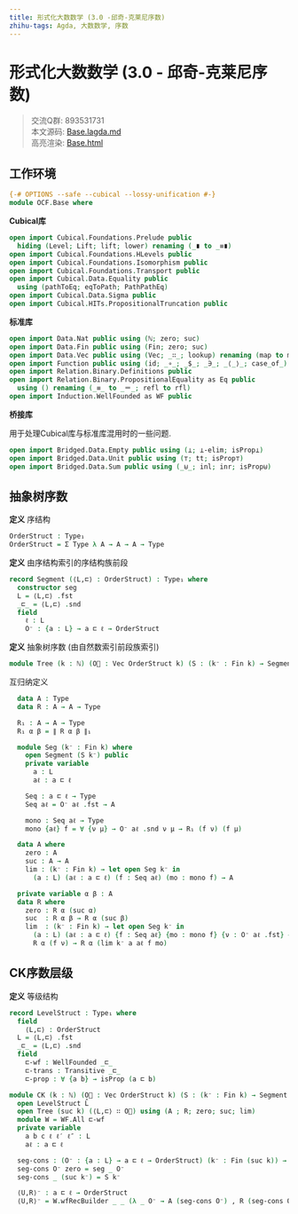 ```yaml
---
title: 形式化大数数学 (3.0 -邱奇-克莱尼序数)
zhihu-tags: Agda, 大数数学, 序数
---
```


# 形式化大数数学 (3.0 - 邱奇-克莱尼序数)

> 交流Q群: 893531731  
> 本文源码: [Base.lagda.md](httrsps://github.com/choukh/agda-googology/blob/main/src/OCF/Base.lagda.md)  
> 高亮渲染: [Base.html](httrsps://choukh.github.io/agda-googology/OCF.Base.html)  

## 工作环境

```agda
{-# OPTIONS --safe --cubical --lossy-unification #-}
module OCF.Base where
```

**Cubical库**

```agda
open import Cubical.Foundations.Prelude public
  hiding (Level; Lift; lift; lower) renaming (_∎ to _≡∎)
open import Cubical.Foundations.HLevels public
open import Cubical.Foundations.Isomorphism public
open import Cubical.Foundations.Transport public
open import Cubical.Data.Equality public
  using (pathToEq; eqToPath; PathPathEq)
open import Cubical.Data.Sigma public
open import Cubical.HITs.PropositionalTruncation public
```

**标准库**

```agda
open import Data.Nat public using (ℕ; zero; suc)
open import Data.Fin public using (Fin; zero; suc)
open import Data.Vec public using (Vec; _∷_; lookup) renaming (map to map⃗)
open import Function public using (id; _∘_; _$_; _∋_; _⟨_⟩_; case_of_)
open import Relation.Binary.Definitions public
open import Relation.Binary.PropositionalEquality as Eq public
  using () renaming (_≡_ to _＝_; refl to rfl)
open import Induction.WellFounded as WF public
```

**桥接库**

用于处理Cubical库与标准库混用时的一些问题.

```agda
open import Bridged.Data.Empty public using (⊥; ⊥-elim; isProp⊥)
open import Bridged.Data.Unit public using (⊤; tt; isProp⊤)
open import Bridged.Data.Sum public using (_⊎_; inl; inr; isProp⊎)
```

## 抽象树序数

**定义** 序结构

```agda
OrderStruct : Type₁
OrderStruct = Σ Type λ A → A → A → Type
```

**定义** 由序结构索引的序结构族前段

```agda
record Segment (⟨L,⊏⟩ : OrderStruct) : Type₁ where
  constructor seg
  L = ⟨L,⊏⟩ .fst
  _⊏_ = ⟨L,⊏⟩ .snd
  field
    ℓ : L
    O⁻ : {a : L} → a ⊏ ℓ → OrderStruct
```

**定义** 抽象树序数 (由自然数索引前段族索引)

```agda
module Tree (k : ℕ) (O⃗ : Vec OrderStruct k) (S : (k⁻ : Fin k) → Segment (lookup O⃗ k⁻)) where
```

互归纳定义

```agda
  data A : Type
  data R : A → A → Type

  R₁ : A → A → Type
  R₁ α β = ∥ R α β ∥₁
```

```agda
  module Seg (k⁻ : Fin k) where
    open Segment (S k⁻) public
    private variable
      a : L
      aℓ : a ⊏ ℓ

    Seq : a ⊏ ℓ → Type
    Seq aℓ = O⁻ aℓ .fst → A

    mono : Seq aℓ → Type
    mono {aℓ} f = ∀ {ν μ} → O⁻ aℓ .snd ν μ → R₁ (f ν) (f μ)
```

```agda
  data A where
    zero : A
    suc : A → A
    lim : (k⁻ : Fin k) → let open Seg k⁻ in
      (a : L) (aℓ : a ⊏ ℓ) (f : Seq aℓ) (mo : mono f) → A
```

```agda
  private variable α β : A
  data R where
    zero : R α (suc α)
    suc  : R α β → R α (suc β)
    lim  : (k⁻ : Fin k) → let open Seg k⁻ in
      (a : L) (aℓ : a ⊏ ℓ) {f : Seq aℓ} {mo : mono f} {ν : O⁻ aℓ .fst} →
      R α (f ν) → R α (lim k⁻ a aℓ f mo)
```

## CK序数层级

**定义** 等级结构

```agda
record LevelStruct : Type₁ where
  field
    ⟨L,⊏⟩ : OrderStruct
  L = ⟨L,⊏⟩ .fst
  _⊏_ = ⟨L,⊏⟩ .snd
  field
    ⊏-wf : WellFounded _⊏_
    ⊏-trans : Transitive _⊏_
    ⊏-prop : ∀ {a b} → isProp (a ⊏ b)
```

```agda
module CK (k : ℕ) (O⃗ : Vec OrderStruct k) (S : (k⁻ : Fin k) → Segment (lookup O⃗ k⁻)) (L̂ : LevelStruct) where
  open LevelStruct L̂
  open Tree (suc k) (⟨L,⊏⟩ ∷ O⃗) using (A ; R; zero; suc; lim)
  module W = WF.All ⊏-wf
  private variable
    a b c ℓ ℓ′ ℓ″ : L
    aℓ : a ⊏ ℓ
```

```agda
  seg-cons : (O⁻ : {a : L} → a ⊏ ℓ → OrderStruct) (k⁻ : Fin (suc k)) → Segment (lookup (⟨L,⊏⟩ ∷ O⃗) k⁻)
  seg-cons O⁻ zero = seg _ O⁻
  seg-cons _ (suc k⁻) = S k⁻

  ⟨U,R⟩⁻ : a ⊏ ℓ → OrderStruct
  ⟨U,R⟩⁻ = W.wfRecBuilder _ _ (λ _ O⁻ → A (seg-cons O⁻) , R (seg-cons O⁻)) _
```
